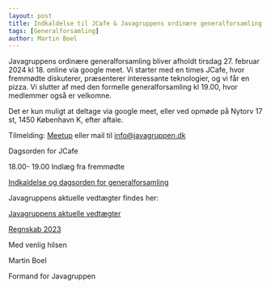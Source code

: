 ```yaml
---
layout: post
title: Indkaldelse til JCafe & Javagruppens ordinære generalforsamling 27. februar 2024
tags: [Generalforsamling]
author: Martin Boel
---
```


Javagruppens ordinære generalforsamling bliver afholdt tirsdag 27. februar 2024 kl 18. online via google meet. Vi starter med en times JCafe, hvor fremmødte diskuterer, præsenterer interessante teknologier, og vi får en pizza. Vi slutter af med den formelle generalforsamling kl 19.00, hvor medlemmer også er velkomne.

Det er kun muligt at deltage via google meet, eller ved opmøde på Nytorv 17 st, 1450 København K,  efter aftale.

Tilmelding: [Meetup](https://www.meetup.com/copenhagen-javagruppen-meetup/events/291331918) eller mail til [info@javagruppen.dk](mailto:info@javagruppen.dk)

Dagsorden for JCafe

18.00- 19.00 Indlæg fra fremmødte 


[Indkaldelse og dagsorden for generalforsamling](https://docs.google.com/document/d/e/2PACX-1vQpIwzFHT9mLz3LITlyWvH-N5Jp5Npxt69feW9wB019277thKXt5yhzDjoQRyC_iQ/pub)

Javagruppens aktuelle vedtægter findes her: 

[Javagruppens aktuelle vedtægter](https://docs.google.com/document/u/1/d/1JDyBvy0gbkhfIn04bNMM8wa5hkEvQmeqyo6d4hp0RnA/pub)

[Regnskab 2023](https://drive.google.com/file/d/1UbACUoMCpJNKA1lfhtmdLSneVQ9xRm76/view?usp=drive_link)

Med venlig hilsen

Martin Boel

Formand for Javagruppen
